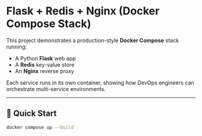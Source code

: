 # Flask + Redis + Nginx (Docker Compose Stack)

This project demonstrates a production-style **Docker Compose** stack running:
- A Python **Flask** web app  
- A **Redis** key-value store  
- An **Nginx** reverse proxy  

Each service runs in its own container, showing how DevOps engineers can orchestrate multi-service environments.

---

## 🚀 Quick Start
```bash
docker compose up --build
